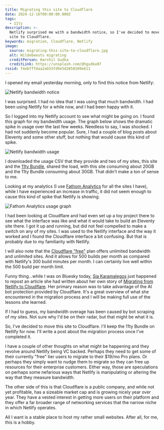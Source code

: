 ```yaml
---
title: Migrating this site to Cloudflare
date: 2024-12-16T00:00:00.000Z
tags:
  - 11ty
description: >-
  Netlify surprised me with a bandwidth notice, so I've decided to move this
  site to Cloudflare.
keywords: migration, Cloudflare, Netlify
image:
  source: migrating-this-site-to-cloudflare.jpg
  alt: Wildebeests migrating
  creditPerson: Harshil Gudka
  creditLink: https://unsplash.com/@hgudka97
rssid: f4ebfffdaa2ab53fd9e5d2850109e611
---
```


I opened my email yesterday morning, only to find this notice from Netlify:

![Netlify bandwidth notice](/assets/img/netlify-bandwidth-notice.png)

I was surprised. I had no idea that I was using that much bandwidth. I had been using Netlify for a while now, and I had been happy with it.

So I logged into my Netlify account to see what might be going on. I found this graph for my bandwidth usage. The graph below shows the dramatic spike in usage over the last few weeks. Needless to say, I was shocked. I had not suddenly become popular. Sure, I had a couple of blog posts about Eleventy and some other stuff, but nothing that would cause this kind of spike.

![Netlify bandwidth usage](/assets/img/netlify-bandwidth-graph.png)

I downloaded the usage CSV that they provide and two of my sites, this site and the [11ty Bundle](https://11tybundle.dev), shared the load, with this site consuming about 20GB and the 11ty Bundle consuming about 30GB. That didn't make a ton of sense to me.

Looking at my analytics (I use [Fathom Analytics](https://usefathom.com/) for all the sites I have), while I have experienced an increase in traffic, it did not seem enough to cause this kind of spike that Netlify is showing.

![Fathom Analytics usage graph](/assets/img/fathom-analytics-12-15.png)

I had been looking at Cloudflare and had even set up a toy project there to see what the interface was like and what it would take to build an Eleventy site there. I got it up and running, but did not feel compelled to make a switch on any of my sites. I was used to the Netlify interface and the way it worked and I found the Cloudflare interface a bit confusing. But that is probably due to my familiarity with Netlify.

I will also note that the [Cloudflare "free"](https://www.cloudflare.com/plans/developer-platform/#overview) plan offers unlimited bandwidth and unlimited sites. And it allows for 500 builds per month as compared with Netlify's 300 build minutes per month. I can certainly live well within the 500 build per month limit.

Funny thing...while I was on Bluesky today, [Sia Karamalegos](https://sia.codes/) just happened to repost an article she had written about her own story of [Migrating from Netlify to Cloudflare](https://sia.codes/posts/migrating-netlify-to-cloudflare/). Her primary reason was to take advantage of the AI bot protection provided by Cloudflare. It's a great overview of what she encountered in the migration process and I will be making full use of the lessons she learned.

If I had to guess, my bandwidth overage has been caused by bot scraping of my sites. Not sure why I'd be on their radar, but that might be what it is.

So, I've decided to move this site to Cloudflare. I'll keep the 11ty Bundle on Netlify for now. I'll write a post about the migration process once I've completed it.

I have a couple of other thoughts on what might be happening and they revolve around Netlify being VC backed. Perhaps they need to get some of their currently "free" tier users to migrate to their $19/mo Pro plans. Or perhaps they simply want to nudge them to migrate so they can free up resources for their enterprise customers. Either way, those are speculations on perhaps some nefarious ways that Netlify is manipulating or altering the way that they measure bandwidth.

The other side of this is that Cloudflare is a public company, and while not yet profitable, has a sizeable market cap and is growing nicely year over year. They have a vested interest in getting more users on their platform and they offer a far broader range of networking services that the narrow niche in which Netlify operates.

All I want is a stable place to host my rather small websites. After all, for me, this is a hobby.